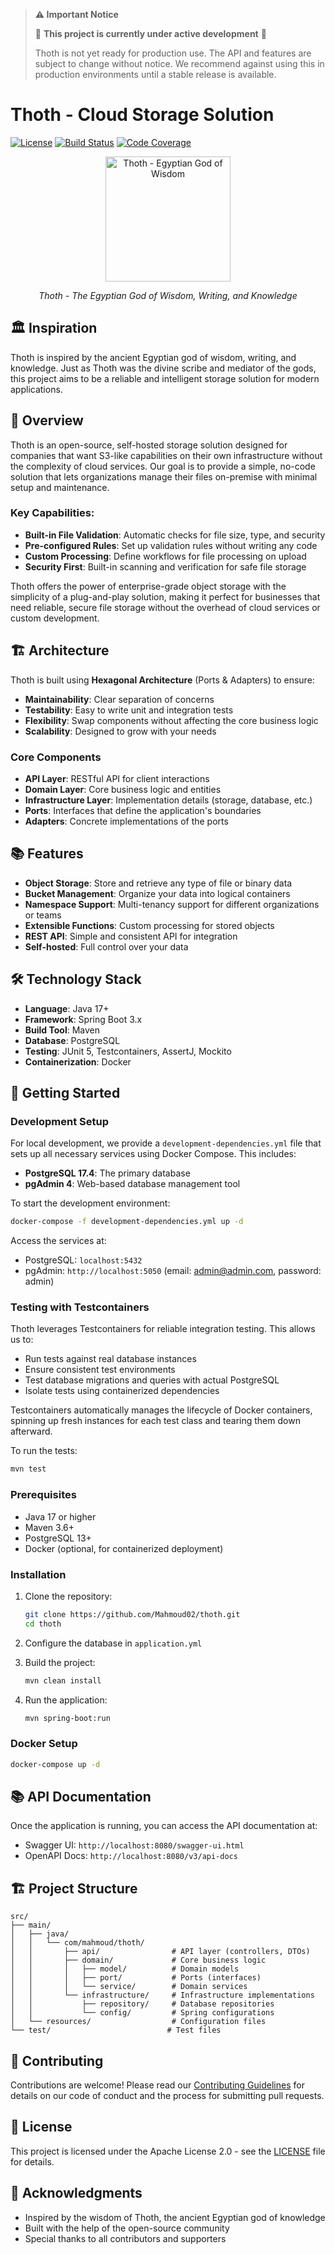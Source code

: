 > **⚠️ Important Notice**
> 
> 🚧 **This project is currently under active development** 🚧
> 
> Thoth is not yet ready for production use. The API and features are subject to change without notice. We recommend against using this in production environments until a stable release is available.

# Thoth - Cloud Storage Solution

[![License](https://img.shields.io/badge/License-Apache%202.0-blue.svg)](https://opensource.org/licenses/Apache-2.0)
[![Build Status](https://github.com/Mahmoud02/thoth/actions/workflows/build.yml/badge.svg)](https://github.com/Mahmoud02/thoth/actions)
[![Code Coverage](https://codecov.io/gh/Mahmoud02/thoth/branch/main/graph/badge.svg)](https://codecov.io/gh/Mahmoud02/thoth)

<div align="center">
  <img src="https://i.etsystatic.com/11274738/r/il/01c4c2/1200262022/il_570xN.1200262022_5g9f.jpg" alt="Thoth - Egyptian God of Wisdom" width="200">
  <p><em>Thoth - The Egyptian God of Wisdom, Writing, and Knowledge</em></p>
</div>

## 🏛️ Inspiration

Thoth is inspired by the ancient Egyptian god of wisdom, writing, and knowledge. Just as Thoth was the divine scribe and mediator of the gods, this project aims to be a reliable and intelligent storage solution for modern applications.

## 🚀 Overview

Thoth is an open-source, self-hosted storage solution designed for companies that want S3-like capabilities on their own infrastructure without the complexity of cloud services. Our goal is to provide a simple, no-code solution that lets organizations manage their files on-premise with minimal setup and maintenance.

### Key Capabilities:
- **Built-in File Validation**: Automatic checks for file size, type, and security
- **Pre-configured Rules**: Set up validation rules without writing any code
- **Custom Processing**: Define workflows for file processing on upload
- **Security First**: Built-in scanning and verification for safe file storage

Thoth offers the power of enterprise-grade object storage with the simplicity of a plug-and-play solution, making it perfect for businesses that need reliable, secure file storage without the overhead of cloud services or custom development.

## 🏗️ Architecture

Thoth is built using **Hexagonal Architecture** (Ports & Adapters) to ensure:

- **Maintainability**: Clear separation of concerns
- **Testability**: Easy to write unit and integration tests
- **Flexibility**: Swap components without affecting the core business logic
- **Scalability**: Designed to grow with your needs

### Core Components

- **API Layer**: RESTful API for client interactions
- **Domain Layer**: Core business logic and entities
- **Infrastructure Layer**: Implementation details (storage, database, etc.)
- **Ports**: Interfaces that define the application's boundaries
- **Adapters**: Concrete implementations of the ports

## 📚 Features

- **Object Storage**: Store and retrieve any type of file or binary data
- **Bucket Management**: Organize your data into logical containers
- **Namespace Support**: Multi-tenancy support for different organizations or teams
- **Extensible Functions**: Custom processing for stored objects
- **REST API**: Simple and consistent API for integration
- **Self-hosted**: Full control over your data

## 🛠️ Technology Stack

- **Language**: Java 17+
- **Framework**: Spring Boot 3.x
- **Build Tool**: Maven
- **Database**: PostgreSQL
- **Testing**: JUnit 5, Testcontainers, AssertJ, Mockito
- **Containerization**: Docker

## 🚀 Getting Started

### Development Setup

For local development, we provide a `development-dependencies.yml` file that sets up all necessary services using Docker Compose. This includes:

- **PostgreSQL 17.4**: The primary database
- **pgAdmin 4**: Web-based database management tool

To start the development environment:

```bash
docker-compose -f development-dependencies.yml up -d
```

Access the services at:
- PostgreSQL: `localhost:5432`
- pgAdmin: `http://localhost:5050` (email: admin@admin.com, password: admin)

### Testing with Testcontainers

Thoth leverages Testcontainers for reliable integration testing. This allows us to:

- Run tests against real database instances
- Ensure consistent test environments
- Test database migrations and queries with actual PostgreSQL
- Isolate tests using containerized dependencies

Testcontainers automatically manages the lifecycle of Docker containers, spinning up fresh instances for each test class and tearing them down afterward.

To run the tests:

```bash
mvn test
```

### Prerequisites

- Java 17 or higher
- Maven 3.6+
- PostgreSQL 13+
- Docker (optional, for containerized deployment)

### Installation

1. Clone the repository:
   ```bash
   git clone https://github.com/Mahmoud02/thoth.git
   cd thoth
   ```

2. Configure the database in `application.yml`

3. Build the project:
   ```bash
   mvn clean install
   ```

4. Run the application:
   ```bash
   mvn spring-boot:run
   ```

### Docker Setup

```bash
docker-compose up -d
```

## 📚 API Documentation

Once the application is running, you can access the API documentation at:
- Swagger UI: `http://localhost:8080/swagger-ui.html`
- OpenAPI Docs: `http://localhost:8080/v3/api-docs`

## 🏗️ Project Structure

```
src/
├── main/
│   ├── java/
│   │   └── com/mahmoud/thoth/
│   │       ├── api/                # API layer (controllers, DTOs)
│   │       ├── domain/             # Core business logic
│   │       │   ├── model/          # Domain models
│   │       │   ├── port/           # Ports (interfaces)
│   │       │   └── service/        # Domain services
│   │       └── infrastructure/     # Infrastructure implementations
│   │           ├── repository/     # Database repositories
│   │           └── config/         # Spring configurations
│   └── resources/                  # Configuration files
└── test/                          # Test files
```

## 🤝 Contributing

Contributions are welcome! Please read our [Contributing Guidelines](CONTRIBUTING.md) for details on our code of conduct and the process for submitting pull requests.

## 📄 License

This project is licensed under the Apache License 2.0 - see the [LICENSE](LICENSE) file for details.

## 🙏 Acknowledgments

- Inspired by the wisdom of Thoth, the ancient Egyptian god of knowledge
- Built with the help of the open-source community
- Special thanks to all contributors and supporters
